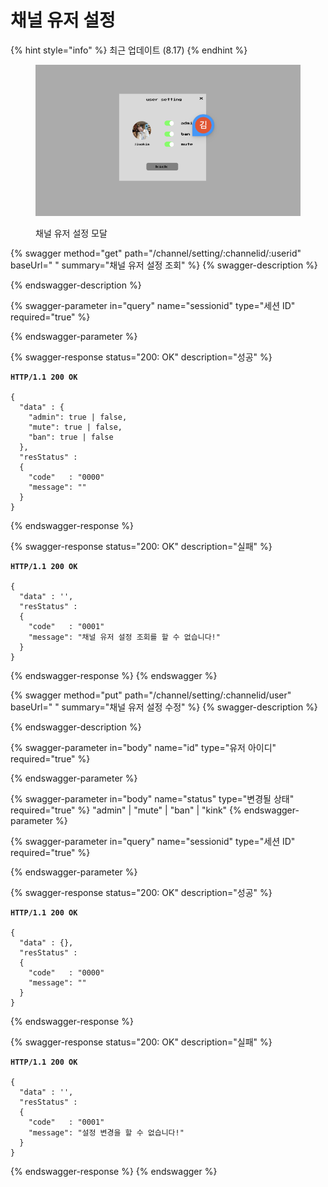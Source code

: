 # 채널 유저 설정

{% hint style="info" %}
최근 업데이트 (8.17)
{% endhint %}

<figure><img src="../../.gitbook/assets/image (27).png" alt=""><figcaption><p>채널 유저 설정 모달</p></figcaption></figure>

{% swagger method="get" path="/channel/setting/:channelid/:userid" baseUrl=" " summary="채널 유저 설정 조회" %}
{% swagger-description %}

{% endswagger-description %}

{% swagger-parameter in="query" name="sessionid" type="세션 ID" required="true" %}

{% endswagger-parameter %}

{% swagger-response status="200: OK" description="성공" %}
<pre class="language-json"><code class="lang-json"><strong>HTTP/1.1 200 OK
</strong>
{ 
  "data" : {
    "admin": true | false,
    "mute": true | false,
    "ban": true | false
  },
  "resStatus" :
  {
    "code"   : "0000"
    "message": ""
  }
}
</code></pre>
{% endswagger-response %}

{% swagger-response status="200: OK" description="실패" %}
<pre class="language-json"><code class="lang-json"><strong>HTTP/1.1 200 OK
</strong>
{ 
  "data" : '',
  "resStatus" :
  {
    "code"   : "0001"
    "message": "채널 유저 설정 조회를 할 수 없습니다!"
  }
}
</code></pre>
{% endswagger-response %}
{% endswagger %}

{% swagger method="put" path="/channel/setting/:channelid/user" baseUrl=" " summary="채널 유저 설정 수정" %}
{% swagger-description %}
 
{% endswagger-description %}

{% swagger-parameter in="body" name="id" type="유저 아이디" required="true" %}

{% endswagger-parameter %}

{% swagger-parameter in="body" name="status" type="변경될 상태" required="true" %}
"admin" | "mute" | "ban" | "kink"
{% endswagger-parameter %}

{% swagger-parameter in="query" name="sessionid" type="세션 ID" required="true" %}

{% endswagger-parameter %}

{% swagger-response status="200: OK" description="성공" %}
<pre class="language-javascript"><code class="lang-javascript"><strong>HTTP/1.1 200 OK
</strong>
{ 
  "data" : {},
  "resStatus" :
  {
    "code"   : "0000"
    "message": ""
  }
}
</code></pre>
{% endswagger-response %}

{% swagger-response status="200: OK" description="실패" %}
<pre class="language-json"><code class="lang-json"><strong>HTTP/1.1 200 OK
</strong>
{ 
  "data" : '',
  "resStatus" :
  {
    "code"   : "0001"
    "message": "설정 변경을 할 수 없습니다!"
  }
}
</code></pre>
{% endswagger-response %}
{% endswagger %}

